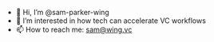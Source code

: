 - 👋 Hi, I’m @sam-parker-wing
- 👀 I’m interested in how tech can accelerate VC workflows
- 📫 How to reach me: sam@wing.vc

<!---
sam-parker-wing/sam-parker-wing is a ✨ special ✨ repository because its `README.md` (this file) appears on your GitHub profile.
You can click the Preview link to take a look at your changes.
--->
